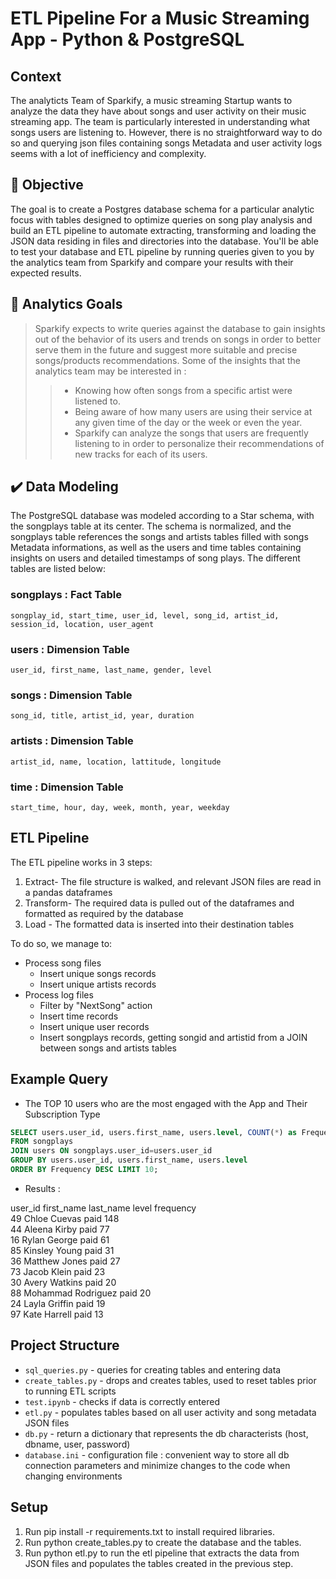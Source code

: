 # ETL Pipeline For a Music Streaming App - Python & PostgreSQL
## Context
The analyticts Team of Sparkify, a music streaming Startup wants to analyze the data they have about songs and user activity on their music streaming app. The team is particularly interested in understanding what songs users are listening to. However, there is no straightforward way to do so and querying json files containing songs Metadata and user activity logs seems with a lot of inefficiency and complexity.

## :dart: Objective
The goal is to create a Postgres database schema for a particular analytic focus with tables designed to optimize queries on song play analysis and build an ETL pipeline to automate extracting, transforming and loading the JSON data residing in files and directories into the database. You'll be able to test your database and ETL pipeline by running queries given to you by the analytics team from Sparkify and compare your results with their expected results.

## :checkered_flag: Analytics Goals
>Sparkify expects to write queries against the database to gain insights out of the behavior of its users and trends on songs in order to better serve them in the future and suggest more suitable and precise songs/products recommendations. Some of the insights that the analytics team may be interested in :
>
>> - Knowing how often songs from a specific artist were listened to.
>> - Being aware of how many users are using their service at any given time of the day or the week or even the year.
>> - Sparkify can analyze the songs that users are frequently listening to in order to personalize their recommendations of new tracks for each of its users.

## :heavy_check_mark: Data Modeling
The PostgreSQL database was modeled according to a Star schema, with the songplays table at its center. The schema is normalized, and the songplays table references the songs and artists tables filled with songs Metadata informations, as well as the users and time tables containing insights on users and detailed timestamps of song plays. The different tables are listed below:
### songplays : Fact Table
`songplay_id, start_time, user_id, level, song_id, artist_id, session_id, location, user_agent`

### users : Dimension Table
`user_id, first_name, last_name, gender, level`

### songs : Dimension Table
`song_id, title, artist_id, year, duration`

### artists : Dimension Table
`artist_id, name, location, lattitude, longitude`

### time : Dimension Table
`start_time, hour, day, week, month, year, weekday`

## ETL Pipeline

The ETL pipeline works in 3 steps:

1. Extract- The file structure is walked, and relevant JSON files are read in a pandas dataframes
2. Transform- The required data is pulled out of the dataframes and formatted as required by the database
3. Load - The formatted data is inserted into their destination tables

To do so, we manage to:  

- Process song files
    - Insert unique songs records
    - Insert unique artists records
- Process log files
    - Filter by "NextSong" action
    - Insert time records
    - Insert unique user records
    - Insert songplays records, getting songid and artistid from a JOIN between songs and artists tables

## Example Query

- The TOP 10 users who are the most engaged with the App and Their Subscription Type

```SQL
SELECT users.user_id, users.first_name, users.level, COUNT(*) as Frequency 
FROM songplays 
JOIN users ON songplays.user_id=users.user_id 
GROUP BY users.user_id, users.first_name, users.level
ORDER BY Frequency DESC LIMIT 10;
```
- Results :

user_id	    first_name	last_name	level	frequency  
49	        Chloe	    Cuevas	    paid	148  
44	        Aleena	    Kirby	    paid	77  
16	        Rylan	    George	    paid	61  
85	        Kinsley	    Young	    paid	31  
36	        Matthew	    Jones	    paid	27  
73	        Jacob	    Klein	    paid	23  
30	        Avery	    Watkins	    paid	20  
88	        Mohammad	Rodriguez	paid	20  
24	        Layla	    Griffin	    paid	19  
97	        Kate	    Harrell	    paid	13  

## Project Structure
- `sql_queries.py` - queries for creating tables and entering data
- `create_tables.py` - drops and creates tables, used to reset tables prior to running ETL scripts
- `test.ipynb` - checks if data is correctly entered
- `etl.py` - populates tables based on all user activity and song metadata JSON files
- `db.py` - return a dictionary that represents the db characterists (host, dbname, user, password)
- `database.ini` - configuration file : convenient way to store all db connection parameters and minimize changes to the code when changing environments

## Setup
1. Run pip install -r requirements.txt to install required libraries.
2. Run python create_tables.py to create the database and the tables.
3. Run python etl.py to run the etl pipeline that extracts the data from JSON files and populates the tables created in the previous step.